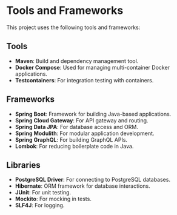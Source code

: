 # Tools and Frameworks

This project uses the following tools and frameworks:

## Tools

- **Maven**: Build and dependency management tool.
- **Docker Compose**: Used for managing multi-container Docker applications.
- **Testcontainers**: For integration testing with containers.

## Frameworks

- **Spring Boot**: Framework for building Java-based applications.
- **Spring Cloud Gateway**: For API gateway and routing.
- **Spring Data JPA**: For database access and ORM.
- **Spring Modulith**: For modular application development.
- **Spring GraphQL**: For building GraphQL APIs.
- **Lombok**: For reducing boilerplate code in Java.

## Libraries

- **PostgreSQL Driver**: For connecting to PostgreSQL databases.
- **Hibernate**: ORM framework for database interactions.
- **JUnit**: For unit testing.
- **Mockito**: For mocking in tests.
- **SLF4J**: For logging.
